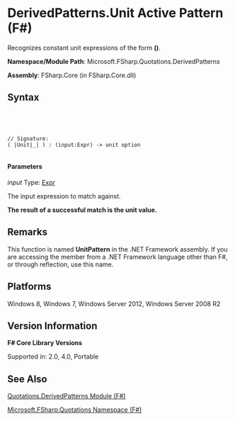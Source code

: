 # DerivedPatterns.Unit Active Pattern (F#)

Recognizes constant unit expressions of the form **()**.

**Namespace/Module Path**: Microsoft.FSharp.Quotations.DerivedPatterns

**Assembly**: FSharp.Core (in FSharp.Core.dll)


## Syntax



```




// Signature:
( |Unit|_| ) : (input:Expr) -> unit option


```





#### Parameters
*input*
Type: [Expr](http://msdn.microsoft.com/en-us/library/ed6a2caf-69d4-45c2-ab97-e9b3be9bce65)


The input expression to match against.



**The result of a successful match is the unit value.**
## Remarks
This function is named **UnitPattern** in the .NET Framework assembly. If you are accessing the member from a .NET Framework language other than F#, or through reflection, use this name.


## Platforms
Windows 8, Windows 7, Windows Server 2012, Windows Server 2008 R2


## Version Information
**F# Core Library Versions**

Supported in: 2.0, 4.0, Portable




## See Also
[Quotations.DerivedPatterns Module &#40;F&#35;&#41;](Quotations.DerivedPatterns-Module-%5BFSharp%5D.md)

[Microsoft.FSharp.Quotations Namespace &#40;F&#35;&#41;](Microsoft.FSharp.Quotations-Namespace-%5BFSharp%5D.md)

